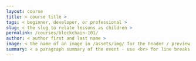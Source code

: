 ```yaml
---
layout: course
title: < course title >
tags: < beginner, developer, or professional >
slug: < the slug to relate lessons as children >
permalink: /courses/blockchain-101/
author: < author first and last name >
image: < the name of an image in /assets/img/ for the header / preview >
summary: < a paragraph summary of the event - use <br> for line breaks >
---
```


<!-- Example header content: 
---
layout: course
title: Blockchain 101
tags: beginner
slug: blockchain101
permalink: /courses/blockchain-101/
author: Jeremy Cogan
image: BC101-01-1024x475.png
summary: Bitcoin, cryptocurrency, and blockchain are all technologies that are increasingly in the public eye. This trend began just over a decade ago with a conceptual paper by Satoshi Nakamoto, an unidentified person (or group of people) who sought to develop a process that would prevent a repeat of the 2008-2009 global economic catastrophe. Since then, blockchain technology has emerged as an important technological implementation for individuals, governments and corporations alike. <br>The goal of this course is to familiarize students with the unique characteristics of the blockchain and its many iterations and applications, from Bitcoin to smart contracts, decentralized networks, and consensus mechanisms.
---
-->

<!-- Don't put anything in here - course home pages have pre-defined formatting. -->